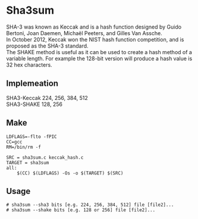 # Sha3sum 

SHA-3 was known as Keccak and is a hash function designed by Guido Bertoni, Joan Daemen, Michaël Peeters, and Gilles Van Assche.
<br>In October 2012, Keccak won the NIST hash function competition, and is proposed as the SHA-3 standard.
<br>The SHAKE method is useful as it can be used to create a hash method of a variable length. For example the 128-bit version will produce a hash value is 32 hex characters.

## Implemeation

SHA3-Keccak 224, 256, 384, 512
<br>SHA3-SHAKE 128, 256

## Make

```
LDFLAGS=-flto -fPIC
CC=gcc
RM=/bin/rm -f

SRC = sha3sum.c keccak_hash.c
TARGET = sha3sum
all:
	$(CC) $(LDFLAGS) -Os -o $(TARGET) $(SRC)

```

## Usage

```
# sha3sum --sha3 bits [e.g. 224, 256, 384, 512] file [file2]...
# sha3sum --shake bits [e.g. 128 or 256] file [file2]...
```